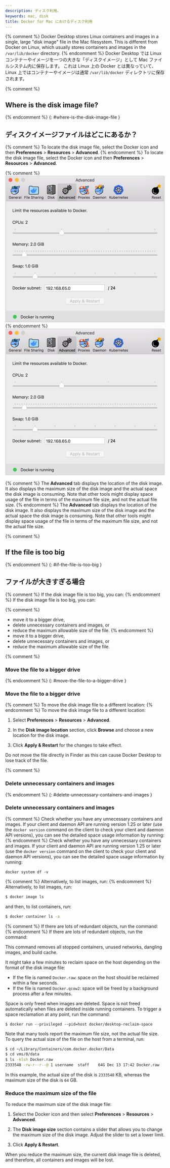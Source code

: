 ```yaml
---
description: ディスク利用。
keywords: mac, disk
title: Docker for Mac におけるディスク利用
---
```


{% comment %}
Docker Desktop stores Linux containers and images in a single, large "disk image" file in the Mac filesystem. This is different from Docker on Linux, which usually stores containers and images in the `/var/lib/docker` directory.
{% endcomment %}
Docker Desktop では Linux コンテナーやイメージを一つの大きな「ディスクイメージ」として Mac ファイルシステム内に保存します。
これは Linux 上の Docker とは異なっていて、Linux 上ではコンテナーやイメージは通常 `/var/lib/docker` ディレクトリに保存されます。

{% comment %}
## Where is the disk image file?
{% endcomment %}
{: #where-is-the-disk-image-file }
## ディスクイメージファイルはどこにあるか？

{% comment %}
To locate the disk image file, select the Docker icon and then
**Preferences** > **Resources** > **Advanced**.
{% endcomment %}
To locate the disk image file, select the Docker icon and then
**Preferences** > **Resources** > **Advanced**.

{% comment %}
![Disk preferences](images/menu/prefs-advanced.png)
{% endcomment %}
![Disk preferences](images/menu/prefs-advanced.png)

{% comment %}
The **Advanced** tab displays the location of the disk image. It also displays the maximum size of the disk image and the actual space the disk image is consuming. Note that other tools might display space usage of the file in terms of the maximum file size, and not the actual file size.
{% endcomment %}
The **Advanced** tab displays the location of the disk image. It also displays the maximum size of the disk image and the actual space the disk image is consuming. Note that other tools might display space usage of the file in terms of the maximum file size, and not the actual file size.

{% comment %}
## If the file is too big
{% endcomment %}
{: #if-the-file-is-too-big }
## ファイルが大きすぎる場合

{% comment %}
If the disk image file is too big, you can:
{% endcomment %}
If the disk image file is too big, you can:

{% comment %}
- move it to a bigger drive,
- delete unnecessary containers and images, or
- reduce the maximum allowable size of the file.
{% endcomment %}
- move it to a bigger drive,
- delete unnecessary containers and images, or
- reduce the maximum allowable size of the file.

{% comment %}
### Move the file to a bigger drive
{% endcomment %}
{: #move-the-file-to-a-bigger-drive }
### Move the file to a bigger drive

{% comment %}
To move the disk image file to a different location:
{% endcomment %}
To move the disk image file to a different location:

1. Select **Preferences** > **Resources** > **Advanced**.

2. In the **Disk image location** section, click **Browse** and choose a new location for the disk image.

3. Click **Apply & Restart** for the changes to take effect.

Do not move the file directly in Finder as this can cause Docker Desktop to lose track of the file.

{% comment %}
### Delete unnecessary containers and images
{% endcomment %}
{: #delete-unnecessary-containers-and-images }
### Delete unnecessary containers and images

{% comment %}
Check whether you have any unnecessary containers and images. If your client and daemon API are running version 1.25 or later (use the `docker version` command on the client to check your client and daemon API versions), you can see the detailed space usage information by running:
{% endcomment %}
Check whether you have any unnecessary containers and images. If your client and daemon API are running version 1.25 or later (use the `docker version` command on the client to check your client and daemon API versions), you can see the detailed space usage information by running:

```
docker system df -v
```

{% comment %}
Alternatively, to list images, run:
{% endcomment %}
Alternatively, to list images, run:

```bash
$ docker image ls
```

and then, to list containers, run:

```bash
$ docker container ls -a
```

{% comment %}
If there are lots of redundant objects, run the command:
{% endcomment %}
If there are lots of redundant objects, run the command:


This command removes all stopped containers, unused networks, dangling images, and build cache.

It might take a few minutes to reclaim space on the host depending on the format of the disk image file:

- If the file is named `Docker.raw`: space on the host should be reclaimed within a few seconds.
- If the file is named `Docker.qcow2`: space will be freed by a background process after a few minutes.

Space is only freed when images are deleted. Space is not freed automatically when files are deleted inside running containers. To trigger a space reclamation at any point, run the command:

```
$ docker run --privileged --pid=host docker/desktop-reclaim-space
```

Note that many tools report the maximum file size, not the actual file size.
To query the actual size of the file on the host from a terminal, run:

```bash
$ cd ~/Library/Containers/com.docker.docker/Data
$ cd vms/0/data
$ ls -klsh Docker.raw
2333548 -rw-r--r--@ 1 username  staff    64G Dec 13 17:42 Docker.raw
```

In this example, the actual size of the disk is `2333548` KB, whereas the maximum size of the disk is `64` GB.

### Reduce the maximum size of the file

To reduce the maximum size of the disk image file:

1. Select the Docker icon and then select **Preferences** > **Resources** > **Advanced**.

2. The **Disk image size** section contains a slider that allows you to change the maximum size of the disk image. Adjust the slider to set a lower limit.

3. Click **Apply & Restart**.

When you reduce the maximum size, the current disk image file is deleted, and therefore, all containers and images will be lost.
